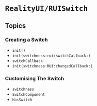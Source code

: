 # ``RealityUI/RUISwitch``

## Topics

### Creating a Switch

- ``init()``
- ``init(switchness:rui:switchCallback:)``
- ``switchCallback``
- ``init(switchness:RUI:changedCallback:)``

### Customising The Switch

- ``switchness``
- ``SwitchComponent``
- ``HasSwitch``
